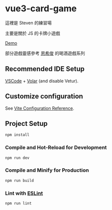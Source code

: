# vue3-card-game

<p>這裡是 Steven 的練習場</p>
<p>主要是關於 JS 的卡牌小遊戲</p>
<a href="https://y7516552.github.io/vue3-card-game/">Demo</a>
<p>
    部分遊戲靈感參考
    <a href="https://www.youtube.com/@McJengSu/videos">恩希俊</a>
    的喝酒遊戲系列
</p>

## Recommended IDE Setup

[VSCode](https://code.visualstudio.com/) + [Volar](https://marketplace.visualstudio.com/items?itemName=Vue.volar) (and disable Vetur).

## Customize configuration

See [Vite Configuration Reference](https://vite.dev/config/).

## Project Setup

```sh
npm install
```

### Compile and Hot-Reload for Development

```sh
npm run dev
```

### Compile and Minify for Production

```sh
npm run build
```

### Lint with [ESLint](https://eslint.org/)

```sh
npm run lint
```
